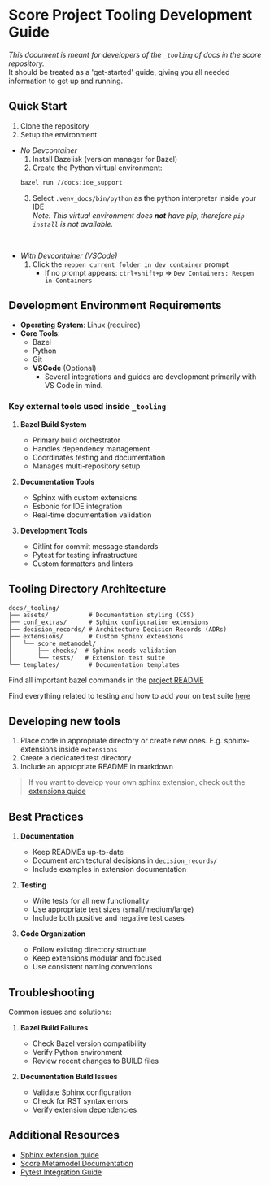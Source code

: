 # Score Project Tooling Development Guide

*This document is meant for *developers* of the `_tooling` of docs in the score repository.*  
It should be treated as a 'get-started' guide, giving you all needed information to get up and running.

## Quick Start

1. Clone the repository  
2. Setup the environment
- *No Devcontainer*
    1. Install Bazelisk (version manager for Bazel)
    2. Create the Python virtual environment:
   ```bash
   bazel run //docs:ide_support
   ```
    3. Select `.venv_docs/bin/python` as the python interpreter inside your IDE  
    *Note: This virtual environment does **not** have pip, therefore `pip install` is not available.*  
<br>

- *With Devcontainer (VSCode)*
    1. Click the `reopen current folder in dev container` prompt
        -  If no prompt appears: `ctrl+shift+p` => `Dev Containers: Reopen in Containers`


## Development Environment Requirements

- **Operating System**: Linux (required)
- **Core Tools**:
  - Bazel 
  - Python 
  - Git
  - **VSCode** (Optional)
    - Several integrations and guides are development primarily with VS Code in mind.



### Key external tools used inside `_tooling`

1. **Bazel Build System**
   - Primary build orchestrator
   - Handles dependency management
   - Coordinates testing and documentation
   - Manages multi-repository setup

2. **Documentation Tools**
   - Sphinx with custom extensions
   - Esbonio for IDE integration
   - Real-time documentation validation

3. **Development Tools**
   - Gitlint for commit message standards
   - Pytest for testing infrastructure
   - Custom formatters and linters



## Tooling Directory Architecture

```
docs/_tooling/
├── assets/           # Documentation styling (CSS)
├── conf_extras/      # Sphinx configuration extensions
├── decision_records/ # Architecture Decision Records (ADRs)
├── extensions/       # Custom Sphinx extensions
│   └── score_metamodel/
│       ├── checks/  # Sphinx-needs validation
│       └── tests/   # Extension test suite
└── templates/        # Documentation templates
```


Find all important bazel commands in the [project README](/README.md)

Find everything related to testing and how to add your on test suite [here](/tools/testing/pytest/README.md)

## Developing new tools

1. Place code in appropriate directory or create new ones. E.g. sphinx-extensions inside `extensions`
2. Create a dedicated test directory
3. Include an appropriate README in markdown

> If you want to develop your own sphinx extension, check out the [extensions guide](/docs/_tooling/extensions/README.md)

## Best Practices

1. **Documentation**
   - Keep READMEs up-to-date
   - Document architectural decisions in `decision_records/`
   - Include examples in extension documentation

2. **Testing**
   - Write tests for all new functionality
   - Use appropriate test sizes (small/medium/large)
   - Include both positive and negative test cases

3. **Code Organization**
   - Follow existing directory structure
   - Keep extensions modular and focused
   - Use consistent naming conventions

## Troubleshooting

Common issues and solutions:

1. **Bazel Build Failures**
   - Check Bazel version compatibility
   - Verify Python environment
   - Review recent changes to BUILD files

2. **Documentation Build Issues**
   - Validate Sphinx configuration
   - Check for RST syntax errors
   - Verify extension dependencies

## Additional Resources
- [Sphinx extension guide](/docs/_tooling/extensions/README.md)
- [Score Metamodel Documentation](/docs/_tooling/extensions/score_metamodel/README.md)
- [Pytest Integration Guide](/tools/testing/pytest/README.md)
